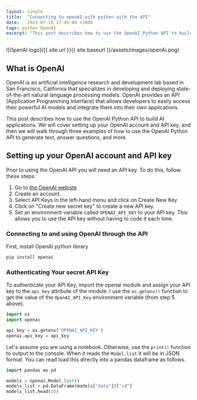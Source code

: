 ```yaml
---
layout: single
title:  "Connecting to openAI with python with the API"
date:   2023-07-16 17:45:00 +1000
tags: python OpenAI 
excerpt: "This post describes how to use the OpenAI Python API to build AI applications. We will cover setting up your OpenAI account and API key"
---
```



![OpenAI logo]({{ site.url }}{{ site.baseurl }}/assets/images/openAi.png)
 



## What is OpenAI

OpenAI is an artificial intelligence research and development lab based in San Francisco, California that specializes in developing and deploying state-of-the-art natural language processing models. OpenAI provides an API (Application Programming Interface) that allows developers to easily access their powerful AI models and integrate them into their own applications.

This post describes how to use the OpenAI Python API to build AI applications. We will cover setting up your OpenAI account and API key, and then we will walk through three examples of how to use the OpenAI Python API to generate text, answer questions, and more.


## Setting up your OpenAI account and API key

Prior to using the OpenAI API you will need an API key. To do this, follow these steps:

1. Go to [the OpenAI webiste](https://platform.openai.com/account/api-keys.)
2. Create an account.
3. Select API Keys in the left-hand menu and click on Create New Key
4. Click on "Create new secret key" to create a new API key.
5. Set an environment variable called `OPENAI_API_KEY` to your API key. This allows you to use the API key without having to code it each time.


### Connecting to and using OpenAI through the API

First, install OpenAI python library

``` python
pip install openai
```

### Authenticating Your secret API Key

To authenticate your API Key, import the openai module and assign your API key to the `api_key` attribute of the module. I use the `os.getenv()` function to get the value of the `OpenAI_API_Key` environment variable (from step 5 above).

``` python
import os
import openai

api_key = os.getenv('OPENAI_API_KEY')
openai.api_key = api_key
```

Let's assume you are using a notebook. Otherwise, use the `print()` function to output to the console. When it reads the `Model.list` it will be in JSON format. You can read load this directly into a pandas dataframe as follows.

``` python
import pandas as pd

models = openai.Model.list()
models_list = pd.DataFrame(models["data"])["id"]
models_list.head(10)
```